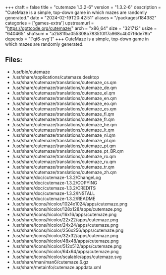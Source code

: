 +++
draft = false
title = "cutemaze 1.3.2-6"
version = "1.3.2-6"
description = "CuteMaze is a simple, top-down game in which mazes are randomly generated."
date = "2024-02-19T20:42:51"
aliases = "/packages/184382"
categories = ['games-extra']
upstreamurl = "https://gottcode.org/cutemaze/"
arch = "x86_64"
size = "321712"
usize = "640465"
sha1sum = "a2b81fba055308b783510ff7a968c4b07f6de78b"
depends = "['qt6-svg']"
+++
CuteMaze is a simple, top-down game in which mazes are randomly generated.

## Files: 
* /usr/bin/cutemaze
* /usr/share/applications/cutemaze.desktop
* /usr/share/cutemaze/translations/cutemaze_cs.qm
* /usr/share/cutemaze/translations/cutemaze_de.qm
* /usr/share/cutemaze/translations/cutemaze_el.qm
* /usr/share/cutemaze/translations/cutemaze_en.qm
* /usr/share/cutemaze/translations/cutemaze_eo.qm
* /usr/share/cutemaze/translations/cutemaze_es.qm
* /usr/share/cutemaze/translations/cutemaze_fi.qm
* /usr/share/cutemaze/translations/cutemaze_fr.qm
* /usr/share/cutemaze/translations/cutemaze_he.qm
* /usr/share/cutemaze/translations/cutemaze_lt.qm
* /usr/share/cutemaze/translations/cutemaze_nl.qm
* /usr/share/cutemaze/translations/cutemaze_pl.qm
* /usr/share/cutemaze/translations/cutemaze_pt.qm
* /usr/share/cutemaze/translations/cutemaze_pt_BR.qm
* /usr/share/cutemaze/translations/cutemaze_ro.qm
* /usr/share/cutemaze/translations/cutemaze_ru.qm
* /usr/share/cutemaze/translations/cutemaze_tr.qm
* /usr/share/cutemaze/translations/cutemaze_zh.qm
* /usr/share/doc/cutemaze-1.3.2/ChangeLog
* /usr/share/doc/cutemaze-1.3.2/COPYING
* /usr/share/doc/cutemaze-1.3.2/CREDITS
* /usr/share/doc/cutemaze-1.3.2/INSTALL
* /usr/share/doc/cutemaze-1.3.2/README
* /usr/share/icons/hicolor/1024x1024/apps/cutemaze.png
* /usr/share/icons/hicolor/128x128/apps/cutemaze.png
* /usr/share/icons/hicolor/16x16/apps/cutemaze.png
* /usr/share/icons/hicolor/22x22/apps/cutemaze.png
* /usr/share/icons/hicolor/24x24/apps/cutemaze.png
* /usr/share/icons/hicolor/256x256/apps/cutemaze.png
* /usr/share/icons/hicolor/32x32/apps/cutemaze.png
* /usr/share/icons/hicolor/48x48/apps/cutemaze.png
* /usr/share/icons/hicolor/512x512/apps/cutemaze.png
* /usr/share/icons/hicolor/64x64/apps/cutemaze.png
* /usr/share/icons/hicolor/scalable/apps/cutemaze.svg
* /usr/share/man/man6/cutemaze.6.gz
* /usr/share/metainfo/cutemaze.appdata.xml
